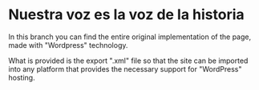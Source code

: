 # Nuestra voz es la voz de la historia

In this branch you can find the entire original implementation of the page, made with "Wordpress" technology.

What is provided is the export ".xml" file so that the site can be imported into any platform that provides the necessary support for "WordPress" hosting.
